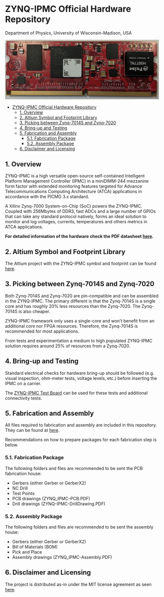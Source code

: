 # ZYNQ-IPMC Official Hardware Repository
Department of Physics, University of Wisconsin-Madison, USA

![](Documents/ZYNQ_IPMC%20revB.png)

<!-- TOC depthFrom:1 depthTo:6 withLinks:1 updateOnSave:1 orderedList:0 -->

- [ZYNQ-IPMC Official Hardware Repository](#zynq-ipmc-official-hardware-repository)
	- [1. Overview](#1-overview)
	- [2. Altium Symbol and Footprint Library](#2-altium-symbol-and-footprint-library)
	- [3. Picking between Zynq-7014S and Zynq-7020](#3-picking-between-zynq-7014s-and-zynq-7020)
	- [4. Bring-up and Testing](#4-bring-up-and-testing)
	- [5. Fabrication and Assembly](#5-fabrication-and-assembly)
		- [5.1. Fabrication Package](#51-fabrication-package)
		- [5.2. Assembly Package](#52-assembly-package)
	- [6. Disclaimer and Licensing](#6-disclaimer-and-licensing)

<!-- /TOC -->

## 1. Overview

ZYNQ-IPMC is a high versatile open-source self-contained Intelligent Platform
Management Controller (IPMC) in a miniDIMM-244 mezzanine form factor with
extended monitoring features targeted for Advance Telecommunications Computing
Architecture (ATCA) applications in accordance with the PICMG 3.x standard.

A Xilinx Zynq-7000 System-on-Chip (SoC) powers the ZYNQ-IPMC. Coupled with 256Mbytes of DDR3, fast
ADCs and a large number of GPIOs that can take any standard protocol natively,
forms an ideal solution to monitor and log voltages, currents, temperatures and others
metrics in ATCA applications.

**For detailed information of the hardware check the PDF datasheet
[here](Documents/ZYNQ-IPMC%20hw%20datasheet.pdf).**

## 2. Altium Symbol and Footprint Library

The Altium project with the ZYNQ-IPMC symbol and footprint can be found
[here](AltiumLib/).

## 3. Picking between Zynq-7014S and Zynq-7020

Both Zynq-7014S and Zynq-7020 are pin-compatible and can be assembled in the ZYNQ-IPMC.
The primary different is that the Zynq-7014S is a single core and has roughly
20% less resources than the Zynq-7020. The Zynq-7014S is also cheaper.

ZYNQ-IPMC framework only uses a single-core and won't benefit from an additional
core nor FPGA resources. Therefore, the Zynq-7014S is recommended for most applications.

From tests and experimentation a medium to high populated ZYNQ-IPMC solution requires
around 25% of resources from a Zynq-7020.

## 4. Bring-up and Testing

Standard electrical checks for hardware bring-up should be followed (e.g. visual
inspection, ohm-meter tests, voltage levels, etc.) before inserting the IPMC on a
carrier.

The [ZYNQ-IPMC Test Board](TestBoard) can be used for these tests and additional
connectivity tests.

## 5. Fabrication and Assembly

All files required to fabrication and assembly are included in this repository.
They can be found at [here](Project%20Outputs%20for%20ZYNQ_IPMC/revB1).

Recommendations on how to prepare packages for each fabrication step is below.

### 5.1. Fabrication Package

The following folders and files are recommended to be sent the PCB fabrication house:
 - Gerbers (either Gerber or GerberX2)
 - NC Drill
 - Test Points
 - PCB drawings (ZYNQ_IPMC-PCB.PDF)
 - Drill drawings (ZYNQ-IPMC-DrillDrawing.PDF)


### 5.2. Assembly Package

The following folders and files are recommended to be sent the assembly house:
 - Gerbers (either Gerber or GerberX2)
 - Bill of Materials (BOM)
 - Pick and Place
 - Assembly drawings (ZYNQ_IPMC-Assembly.PDF)

## 6. Disclaimer and Licensing

The project is distributed as-in under the MIT license agreement as seen [here](LICENSE.md).
